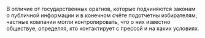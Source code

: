 В отличие от государственных орагнов, которые подчиняются законам о публичной информации и в конечном счёте подотчетны избирателям, частные компании могли контролировать, что о них известно обществуе, определяя, кто контактирует с прессой и на каких условиях. 